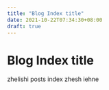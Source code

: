 ```yaml
---
title: "Blog Index title"
date: 2021-10-22T07:34:30+08:00
draft: true
---
```


# Blog Index title

zhelishi posts index zhesh iehne 


